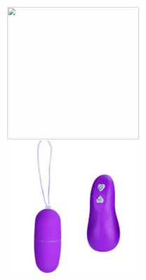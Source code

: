 
<html>

<body>

<p>
<a href="https://s3.eu-central-1.amazonaws.com/qm-test1/20200116/202001161129453739c623b221498d94908973802a3dc0.jpg"><img src="https://s3.eu-central-1.amazonaws.com/qm-test1/20200116/202001161129453739c623b221498d94908973802a3dc0.jpg" width="300" height="300">
</a>
<img src="https://github.com/xinyipeng-xyp/Webpage/blob/master/1.jpg" width="300" height="300">
</p>

</body>
</html>

